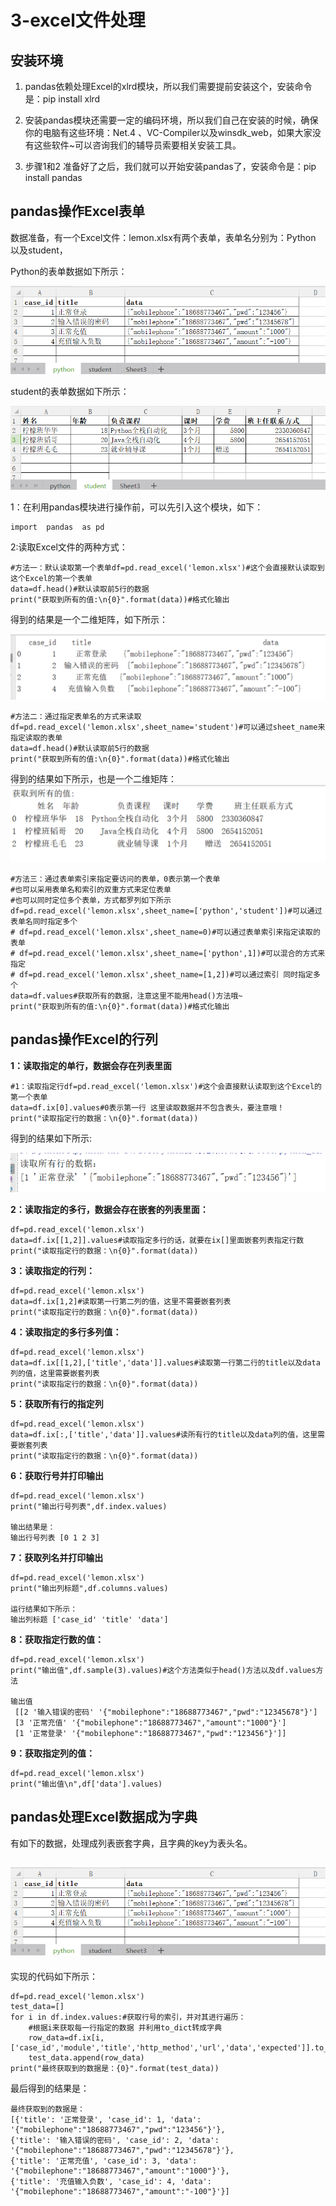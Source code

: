 # 3-excel文件处理

## 安装环境

1. pandas依赖处理Excel的xlrd模块，所以我们需要提前安装这个，安装命令是：pip install xlrd

2. 安装pandas模块还需要一定的编码环境，所以我们自己在安装的时候，确保你的电脑有这些环境：Net.4 、VC-Compiler以及winsdk_web，如果大家没有这些软件~可以咨询我们的辅导员索要相关安装工具。

3.  步骤1和2 准备好了之后，我们就可以开始安装pandas了，安装命令是：pip install pandas

## pandas操作Excel表单

 数据准备，有一个Excel文件：lemon.xlsx有两个表单，表单名分别为：Python 以及student，

Python的表单数据如下所示：

![](../images/pandas-01.png)

student的表单数据如下所示：

![](../images/pandas-02.png)

 1：在利用pandas模块进行操作前，可以先引入这个模块，如下：

```
import  pandas  as pd
```

   2:读取Excel文件的两种方式：

```sheel
#方法一：默认读取第一个表单df=pd.read_excel('lemon.xlsx')#这个会直接默认读取到这个Excel的第一个表单
data=df.head()#默认读取前5行的数据
print("获取到所有的值:\n{0}".format(data))#格式化输出
```

得到的结果是一个二维矩阵，如下所示：

![](../images/pandas-03.png)

```sheel
#方法二：通过指定表单名的方式来读取
df=pd.read_excel('lemon.xlsx',sheet_name='student')#可以通过sheet_name来指定读取的表单
data=df.head()#默认读取前5行的数据
print("获取到所有的值:\n{0}".format(data))#格式化输出
```
得到的结果如下所示，也是一个二维矩阵：
![](../images/pandas-04.png)
```shell
#方法三：通过表单索引来指定要访问的表单，0表示第一个表单
#也可以采用表单名和索引的双重方式来定位表单
#也可以同时定位多个表单，方式都罗列如下所示
df=pd.read_excel('lemon.xlsx',sheet_name=['python','student'])#可以通过表单名同时指定多个
# df=pd.read_excel('lemon.xlsx',sheet_name=0)#可以通过表单索引来指定读取的表单
# df=pd.read_excel('lemon.xlsx',sheet_name=['python',1])#可以混合的方式来指定
# df=pd.read_excel('lemon.xlsx',sheet_name=[1,2])#可以通过索引 同时指定多个
data=df.values#获取所有的数据，注意这里不能用head()方法哦~
print("获取到所有的值:\n{0}".format(data))#格式化输出
```

## pandas操作Excel的行列

**1：读取指定的单行，数据会存在列表里面**

```
#1：读取指定行df=pd.read_excel('lemon.xlsx')#这个会直接默认读取到这个Excel的第一个表单
data=df.ix[0].values#0表示第一行 这里读取数据并不包含表头，要注意哦！
print("读取指定行的数据：\n{0}".format(data))
```

得到的结果如下所示:

![](../images/pandas-05.png)

**2：读取指定的多行，数据会存在嵌套的列表里面：**

```
df=pd.read_excel('lemon.xlsx')
data=df.ix[[1,2]].values#读取指定多行的话，就要在ix[]里面嵌套列表指定行数
print("读取指定行的数据：\n{0}".format(data))
```

**3：读取指定的行列：**

```
df=pd.read_excel('lemon.xlsx')
data=df.ix[1,2]#读取第一行第二列的值，这里不需要嵌套列表
print("读取指定行的数据：\n{0}".format(data))
```

**4：读取指定的多行多列值：**

```
df=pd.read_excel('lemon.xlsx')
data=df.ix[[1,2],['title','data']].values#读取第一行第二行的title以及data列的值，这里需要嵌套列表
print("读取指定行的数据：\n{0}".format(data))
```

**5：获取所有行的指定列**

```
df=pd.read_excel('lemon.xlsx')
data=df.ix[:,['title','data']].values#读所有行的title以及data列的值，这里需要嵌套列表
print("读取指定行的数据：\n{0}".format(data))
```

**6：获取行号并打印输出**

```
df=pd.read_excel('lemon.xlsx')
print("输出行号列表",df.index.values)

输出结果是：
输出行号列表 [0 1 2 3]
```

**7：获取列名并打印输出**

```
df=pd.read_excel('lemon.xlsx')
print("输出列标题",df.columns.values)

运行结果如下所示：
输出列标题 ['case_id' 'title' 'data']
```

**8：获取指定行数的值：**

```
df=pd.read_excel('lemon.xlsx')
print("输出值",df.sample(3).values)#这个方法类似于head()方法以及df.values方法

输出值
 [[2 '输入错误的密码' '{"mobilephone":"18688773467","pwd":"12345678"}']
 [3 '正常充值' '{"mobilephone":"18688773467","amount":"1000"}']
 [1 '正常登录' '{"mobilephone":"18688773467","pwd":"123456"}']]
```

**9：获取指定列的值：**

```
df=pd.read_excel('lemon.xlsx')
print("输出值\n",df['data'].values)
```

## pandas处理Excel数据成为字典

 有如下的数据，处理成列表嵌套字典，且字典的key为表头名。

## ![](../images/pandas-06.png)

实现的代码如下所示：

```
df=pd.read_excel('lemon.xlsx')
test_data=[]
for i in df.index.values:#获取行号的索引，并对其进行遍历：
    #根据i来获取每一行指定的数据 并利用to_dict转成字典
    row_data=df.ix[i,['case_id','module','title','http_method','url','data','expected']].to_dict()
    test_data.append(row_data)
print("最终获取到的数据是：{0}".format(test_data))
```

最后得到的结果是：

```
最终获取到的数据是：
[{'title': '正常登录', 'case_id': 1, 'data': '{"mobilephone":"18688773467","pwd":"123456"}'}, 
{'title': '输入错误的密码', 'case_id': 2, 'data': '{"mobilephone":"18688773467","pwd":"12345678"}'}, 
{'title': '正常充值', 'case_id': 3, 'data': '{"mobilephone":"18688773467","amount":"1000"}'}, 
{'title': '充值输入负数', 'case_id': 4, 'data': '{"mobilephone":"18688773467","amount":"-100"}'}]
```